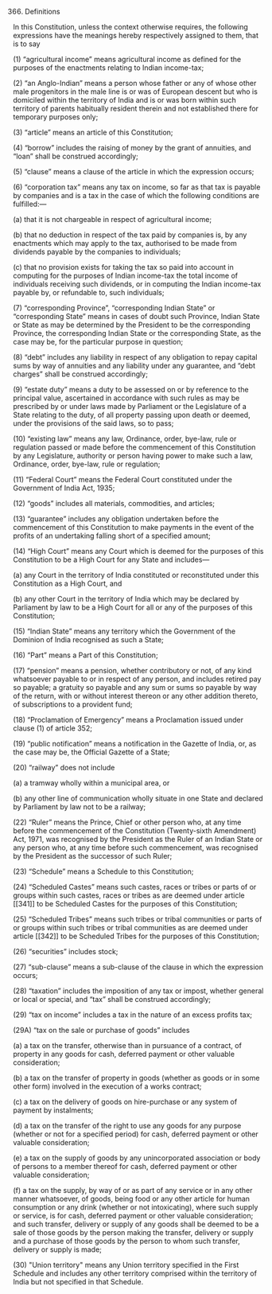 366. Definitions

In this Constitution, unless the context otherwise requires, the following expressions have the meanings hereby respectively assigned to them, that is to say

(1) “agricultural income” means agricultural income as defined for the purposes of the enactments relating to Indian income-tax;

(2) “an Anglo-Indian” means a person whose father or any of whose other male progenitors in the male line is or was of European descent but who is domiciled within the territory of India and is or was born within such territory of parents habitually resident therein and not established there for temporary purposes only;

(3) “article” means an article of this Constitution;

(4) “borrow” includes the raising of money by the grant of annuities, and “loan” shall be construed accordingly;

(5) “clause” means a clause of the article in which the expression occurs;

(6) “corporation tax” means any tax on income, so far as that tax is payable by companies and is a tax in the case of which the following conditions are fulfilled:—

(a) that it is not chargeable in respect of agricultural income;

(b) that no deduction in respect of the tax paid by companies is, by any enactments which may apply to the tax, authorised to be made from dividends payable by the companies to individuals;

(c) that no provision exists for taking the tax so paid into account in computing for the purposes of Indian income-tax the total income of individuals receiving such dividends, or in computing the Indian income-tax payable by, or refundable to, such individuals;

(7) “corresponding Province”, “corresponding Indian State” or “corresponding State” means in cases of doubt such Province, Indian State or State as may be determined by the President to be the corresponding Province, the corresponding Indian State or the corresponding State, as the case may be, for the particular purpose in question;

(8) “debt” includes any liability in respect of any obligation to repay capital sums by way of annuities and any liability under any guarantee, and “debt charges” shall be construed accordingly;

(9) “estate duty” means a duty to be assessed on or by reference to the principal value, ascertained in accordance with such rules as may be prescribed by or under laws made by Parliament or the Legislature of a State relating to the duty, of all property passing upon death or deemed, under the provisions of the said laws, so to pass;

(10) “existing law” means any law, Ordinance, order, bye-law, rule or regulation passed or made before the commencement of this Constitution by any Legislature, authority or person having power to make such a law, Ordinance, order, bye-law, rule or regulation;

(11) “Federal Court” means the Federal Court constituted under the Government of India Act, 1935;

(12) “goods” includes all materials, commodities, and articles;

(13) “guarantee” includes any obligation undertaken before the commencement of this Constitution to make payments in the event of the profits of an undertaking falling short of a specified amount;

(14) “High Court” means any Court which is deemed for the purposes of this Constitution to be a High Court for any State and includes—

(a) any Court in the territory of India constituted or reconstituted under this Constitution as a High Court, and

(b) any other Court in the territory of India which may be declared by Parliament by law to be a High Court for all or any of the purposes of this Constitution;

(15) “Indian State” means any territory which the Government of the Dominion of India recognised as such a State;

(16) “Part” means a Part of this Constitution;

(17) “pension” means a pension, whether contributory or not, of any kind whatsoever payable to or in respect of any person, and includes retired pay so payable; a gratuity so payable and any sum or sums so payable by way of the return, with or without interest thereon or any other addition thereto, of subscriptions to a provident fund;

(18) “Proclamation of Emergency” means a Proclamation issued under clause (1) of article 352;

(19) “public notification” means a notification in the Gazette of India, or, as the case may be, the Official Gazette of a State;

(20) “railway” does not include

(a) a tramway wholly within a municipal area, or

(b) any other line of communication wholly situate in one State and declared by Parliament by law not to be a railway;

(22) “Ruler” means the Prince, Chief or other person who, at any time before the commencement of the Constitution (Twenty-sixth Amendment) Act, 1971, was recognised by the President as the Ruler of an Indian State or any person who, at any time before such commencement, was recognised by the President as the successor of such Ruler;

(23) “Schedule” means a Schedule to this Constitution;

(24) “Scheduled Castes” means such castes, races or tribes or parts of or groups within such castes, races or tribes as are deemed under article [[341]] to be Scheduled Castes for the purposes of this Constitution;

(25) “Scheduled Tribes” means such tribes or tribal communities or parts of or groups within such tribes or tribal communities as are deemed under article [[342]] to be Scheduled Tribes for the purposes of this Constitution;

(26) “securities” includes stock;

(27) “sub-clause” means a sub-clause of the clause in which the expression occurs;

(28) “taxation” includes the imposition of any tax or impost, whether general or local or special, and “tax” shall be construed accordingly;

(29) “tax on income” includes a tax in the nature of an excess profits tax;

(29A) “tax on the sale or purchase of goods” includes

(a) a tax on the transfer, otherwise than in pursuance of a contract, of property in any goods for cash, deferred payment or other valuable consideration;

(b) a tax on the transfer of property in goods (whether as goods or in some other form) involved in the execution of a works contract;

(c) a tax on the delivery of goods on hire-purchase or any system of payment by instalments;

(d) a tax on the transfer of the right to use any goods for any purpose (whether or not for a specified period) for cash, deferred payment or other valuable consideration;

(e) a tax on the supply of goods by any unincorporated association or body of persons to a member thereof for cash, deferred payment or other valuable consideration;

(f) a tax on the supply, by way of or as part of any service or in any other manner whatsoever, of goods, being food or any other article for human consumption or any drink (whether or not intoxicating), where such supply or service, is for cash, deferred payment or other valuable consideration; and such transfer, delivery or supply of any goods shall be deemed to be a sale of those goods by the person making the transfer, delivery or supply and a purchase of those goods by the person to whom such transfer, delivery or supply is made;

(30) "Union territory" means any Union territory specified in the First Schedule and includes any other territory comprised within the territory of India but not specified in that Schedule.

